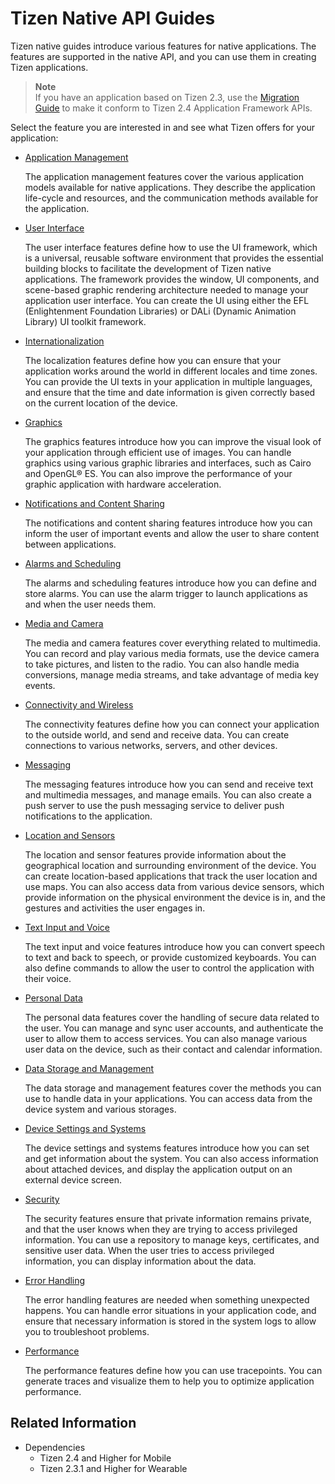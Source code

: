 # Tizen Native API Guides

Tizen native guides introduce various features for native applications. The features are supported in the native API, and you can use them in creating Tizen applications.

> **Note**  
> If you have an application based on Tizen 2.3, use the [Migration Guide](migration-guide.md) to make it conform to Tizen 2.4 Application Framework APIs.

Select the feature you are interested in and see what Tizen offers for your application:

- [Application Management](app-management/index.md)

  The application management features cover the various application models available for native applications. They describe the application life-cycle and resources, and the communication methods available for the application.

- [User Interface](ui/index.md)

  The user interface features define how to use the UI framework, which is a universal, reusable software environment that provides the essential building blocks to facilitate the development of Tizen native applications. The framework provides the window, UI components, and scene-based graphic rendering architecture needed to manage your application user interface. You can create the UI using either the EFL (Enlightenment Foundation Libraries) or DALi (Dynamic Animation Library) UI toolkit framework.

- [Internationalization](internationalization/overview.md)

  The localization features define how you can ensure that your application works around the world in different locales and time zones. You can provide the UI texts in your application in multiple languages, and ensure that the time and date information is given correctly based on the current location of the device.

- [Graphics](graphics/overview.md)

  The graphics features introduce how you can improve the visual look of your application through efficient use of images. You can handle graphics using various graphic libraries and interfaces, such as Cairo and OpenGL® ES. You can also improve the performance of your graphic application with hardware acceleration.

- [Notifications and Content Sharing](notification/overview.md)

  The notifications and content sharing features introduce how you can inform the user of important events and allow the user to share content between applications.

- [Alarms and Scheduling](alarm/overview.md)

  The alarms and scheduling features introduce how you can define and store alarms. You can use the alarm trigger to launch applications as and when the user needs them.

- [Media and Camera](multimedia/overview.md)

  The media and camera features cover everything related to multimedia. You can record and play various media formats, use the device camera to take pictures, and listen to the radio. You can also handle media conversions, manage media streams, and take advantage of media key events.

- [Connectivity and Wireless](connectivity/overview.md)

  The connectivity features define how you can connect your application to the outside world, and send and receive data. You can create connections to various networks, servers, and other devices.

- [Messaging](messaging/overview.md)

  The messaging features introduce how you can send and receive text and multimedia messages, and manage emails. You can also create a push server to use the push messaging service to deliver push notifications to the application.

- [Location and Sensors](location-sensors/overview.md)

  The location and sensor features provide information about the geographical location and surrounding environment of the device. You can create location-based applications that track the user location and use maps. You can also access data from various device sensors, which provide information on the physical environment the device is in, and the gestures and activities the user engages in.

- [Text Input and Voice](text-input/overview.md)

  The text input and voice features introduce how you can convert speech to text and back to speech, or provide customized keyboards. You can also define commands to allow the user to control the application with their voice.

- [Personal Data](personal/overview.md)

  The personal data features cover the handling of secure data related to the user. You can manage and sync user accounts, and authenticate the user to allow them to access services. You can also manage various user data on the device, such as their contact and calendar information.

- [Data Storage and Management](data/overview.md)

  The data storage and management features cover the methods you can use to handle data in your applications. You can access data from the device system and various storages.

- [Device Settings and Systems](device/overview.md)

  The device settings and systems features introduce how you can set and get information about the system. You can also access information about attached devices, and display the application output on an external device screen.

- [Security](security/overview.md)

  The security features ensure that private information remains private, and that the user knows when they are trying to access privileged information. You can use a repository to manage keys, certificates, and sensitive user data. When the user tries to access privileged information, you can display information about the data.

- [Error Handling](error/overview.md)

  The error handling features are needed when something unexpected happens. You can handle error situations in your application code, and ensure that necessary information is stored in the system logs to allow you to troubleshoot problems.

- [Performance](performance/overview.md)

  The performance features define how you can use tracepoints. You can generate traces and visualize them to help you to optimize application performance.
  
## Related Information
- Dependencies
  - Tizen 2.4 and Higher for Mobile
  - Tizen 2.3.1 and Higher for Wearable
